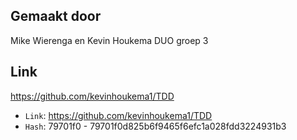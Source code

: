 ## Gemaakt door

Mike Wierenga en Kevin Houkema
DUO groep 3

## Link

https://github.com/kevinhoukema1/TDD

- `Link`: https://github.com/kevinhoukema1/TDD
- `Hash`: 79701f0 - 79701f0d825b6f9465f6efc1a028fdd3224931b3
